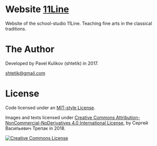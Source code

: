 # Website [11Line](https://11line.netlify.com/)
Website of the school-studio 11Line. Teaching fine arts in the classical traditions.

# The Author
Developed by Pavel Kulikov (shtetik) in 2017.

<shtetik@gmail.com>

# License
Code licensed under an [MIT-style License](https://github.com/shtetik/11line/blob/master/LICENSE).

Images and texts licensed under [Creative Commons Attribution-NonCommercial-NoDerivatives 4.0 International License](https://creativecommons.org/licenses/by-nc-nd/4.0/), by Сергей Васильевич Трепак in 2018.

<a rel="license" href="http://creativecommons.org/licenses/by-nc-nd/4.0/"><img alt="Creative Commons License" style="border-width:0" src="https://i.creativecommons.org/l/by-nc-nd/4.0/88x31.png"/></a>
